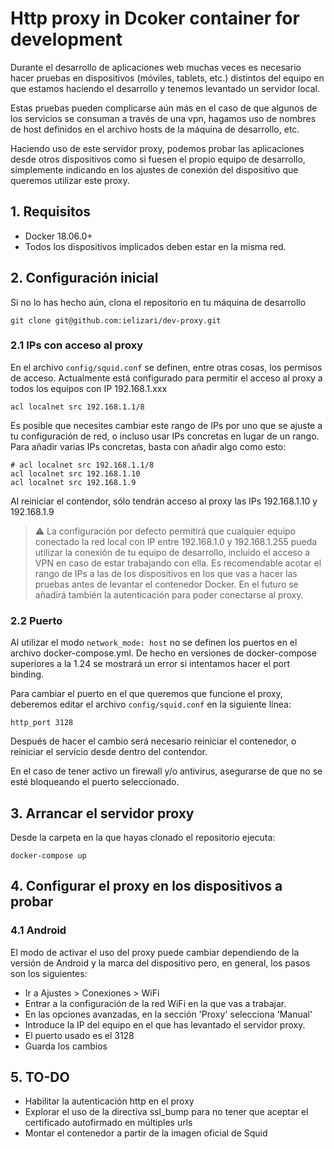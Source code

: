 # Http proxy in Dcoker container for development
Durante el desarrollo de aplicaciones web muchas veces es necesario hacer pruebas en dispositivos (móviles, tablets, etc.) distintos del equipo en que estamos haciendo el desarrollo y tenemos levantado un servidor local.

Estas pruebas pueden complicarse aún más en el caso de que algunos de los servicios se consuman a través de una vpn, hagamos uso de nombres de host definidos en el archivo hosts de la máquina de desarrollo, etc.

Haciendo uso de este servidor proxy, podemos probar las aplicaciones desde otros dispositivos como si fuesen el propio equipo de desarrollo, simplemente indicando en los ajustes de conexión del dispositivo que queremos utilizar este proxy.

## 1. Requisitos
- Docker 18.06.0+
- Todos los dispositivos implicados deben estar en la misma red.

## 2. Configuración inicial
Si no lo has hecho aún, clona el repositorio en tu máquina de desarrollo
```
git clone git@github.com:ielizari/dev-proxy.git
```
### 2.1 IPs con acceso al proxy
En el archivo `config/squid.conf` se definen, entre otras cosas, los permisos de acceso. Actualmente está configurado para permitir el acceso al proxy a todos los equipos con IP 192.168.1.xxx

```
acl localnet src 192.168.1.1/8
```
Es posible que necesites cambiar este rango de IPs por uno que se ajuste a tu configuración de red, o incluso usar IPs concretas en lugar de un rango.
Para añadir varias IPs concretas, basta con añadir algo como esto:
```
# acl localnet src 192.168.1.1/8
acl localnet src 192.168.1.10
acl localnet src 192.168.1.9
```
Al reiniciar el contendor, sólo tendrán acceso al proxy las IPs 192.168.1.10 y 192.168.1.9

> :warning: La configuración por defecto permitirá que cualquier equipo conectado la red local con IP entre 192.168.1.0 y 192.168.1.255 pueda utilizar la conexión de tu equipo de desarrollo, incluido el acceso a VPN en caso de estar trabajando con ella. Es recomendable acotar el rango de IPs a las de los dispositivos en los que vas a hacer las pruebas antes de levantar el contenedor Docker. En el futuro se añadirá también la autenticación para poder conectarse al proxy.

### 2.2 Puerto
Al utilizar el modo `network_mode: host` no se definen los puertos en el archivo docker-compose.yml. De hecho en versiones de docker-compose superiores a la 1.24 se mostrará un error si intentamos hacer el port binding.

Para cambiar el puerto en el que queremos que funcione el proxy, deberemos editar el archivo `config/squid.conf` en la siguiente línea:
```
http_port 3128
```
Después de hacer el cambio será necesario reiniciar el contenedor, o reiniciar el servicio desde dentro del contendor.

En el caso de tener activo un firewall y/o antivirus, asegurarse de que no se esté bloqueando el puerto seleccionado.
## 3. Arrancar el servidor proxy
Desde la carpeta en la que hayas clonado el repositorio ejecuta:
```
docker-compose up
```

## 4. Configurar el proxy en los dispositivos a probar
### 4.1 Android
El modo de activar el uso del proxy puede cambiar dependiendo de la versión de Android y la marca del dispositivo pero, en general, los pasos son los siguientes:
- Ir a Ajustes > Conexiones > WiFi
- Entrar a la configuración de la red WiFi en la que vas a trabajar.
- En las opciones avanzadas, en la sección 'Proxy' selecciona 'Manual'
- Introduce la IP del equipo en el que has levantado el servidor proxy.
- El puerto usado es el 3128
- Guarda los cambios

## 5. TO-DO
- Habilitar la autenticación http en el proxy
- Explorar el uso de la directiva ssl_bump para no tener que aceptar el certificado autofirmado en múltiples urls
- Montar el contenedor a partir de la imagen oficial de Squid

